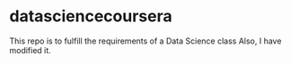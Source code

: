 # datasciencecoursera
This repo is to fulfill the requirements of a Data Science class
Also, I have modified it.